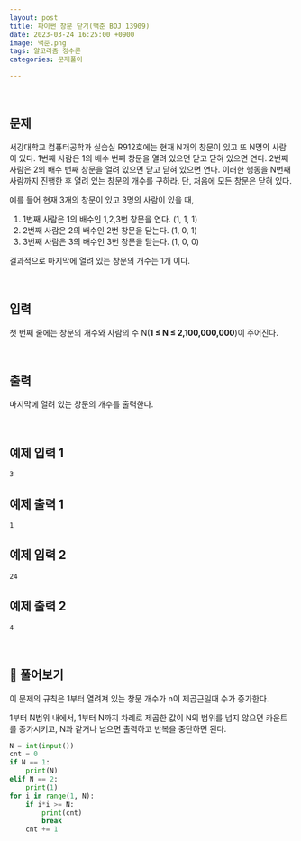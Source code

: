 ```yaml
---
layout: post
title: 파이썬 창문 닫기(백준 BOJ 13909)
date: 2023-03-24 16:25:00 +0900
image: 백준.png
tags: 알고리즘 정수론
categories: 문제풀이

---
```


<br>

## 문제

서강대학교 컴퓨터공학과 실습실 R912호에는 현재 N개의 창문이 있고 또 N명의 사람이 있다. 1번째 사람은 1의 배수 번째 창문을 열려 있으면 닫고 닫혀 있으면 연다. 2번째 사람은 2의 배수 번째 창문을 열려 있으면 닫고 닫혀 있으면 연다. 이러한 행동을 N번째 사람까지 진행한 후 열려 있는 창문의 개수를 구하라. 단, 처음에 모든 창문은 닫혀 있다.

예를 들어 현재 3개의 창문이 있고 3명의 사람이 있을 때,

1. 1번째 사람은 1의 배수인 1,2,3번 창문을 연다. (1, 1, 1)
2. 2번째 사람은 2의 배수인 2번 창문을 닫는다. (1, 0, 1)
3. 3번째 사람은 3의 배수인 3번 창문을 닫는다. (1, 0, 0)

결과적으로 마지막에 열려 있는 창문의 개수는 1개 이다.

<br>

## 입력

첫 번째 줄에는 창문의 개수와 사람의 수 N(**1 ≤ N ≤ 2,100,000,000**)이 주어진다.

<br>

## 출력

마지막에 열려 있는 창문의 개수를 출력한다.

<br>

## 예제 입력 1 

```
3
```

## 예제 출력 1 

```
1
```

## 예제 입력 2 

```
24
```

## 예제 출력 2 

```
4
```

<br>

## 📝 풀어보기

이 문제의 규칙은 1부터 열려져 있는 창문 개수가 n이 제곱근일때 수가 증가한다.

1부터 N범위 내에서, 1부터 N까지 차례로 제곱한 값이 N의 범위를 넘지 않으면 카운트를 증가시키고, N과 같거나 넘으면 출력하고 반복을 중단하면 된다.

``` python
N = int(input())
cnt = 0
if N == 1:
    print(N)
elif N == 2:
    print(1)
for i in range(1, N):
    if i*i >= N:
        print(cnt)
        break
    cnt += 1
```

